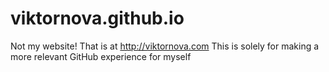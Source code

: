 # viktornova.github.io
Not my website! That is at http://viktornova.com  This is solely for making a more relevant GitHub experience for myself
